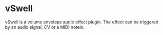 # vSwell
vSwell is a volume envelope audio effect plugin. The effect can be triggered by an audio signal, CV or a MIDI notein.
